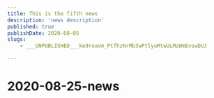 ```yaml
---
title: This is the fifth news
description: 'news description'
published: true
publishDate: 2020-08-05
slugs:
    - ___UNPUBLISHED___ke9roavm_PtfhzNrMb3wPtlyuMtwULMzWmEvswDUJ

---
```

# 2020-08-25-news
